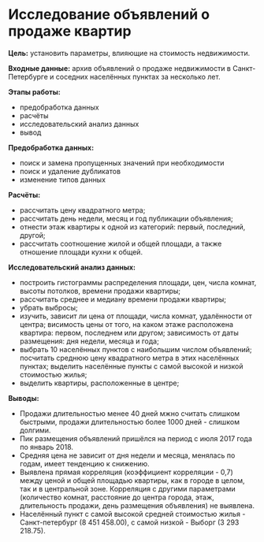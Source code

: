 # Исследование объявлений о продаже квартир
<b>Цель:</b> установить параметры, влияющие на стоимость недвижимости.

<b>Входные данные:</b> архив объявлений о продаже недвижимости в Санкт-Петербурге и соседних населённых пунктах за несколько лет.

<b>Этапы работы:</b>
- предобработка данных
- расчёты
- исследовательский анализ данных
- вывод

<b>Предобработка данных:</b>
- поиск и замена пропущенных значений при необходимости
- поиск и удаление дубликатов
- изменение типов данных

<b>Расчёты:</b>
- рассчитать цену квадратного метра;
- рассчитать день недели, месяц и год публикации объявления;
- отнести этаж квартиры к одной из категорий: первый, последний, другой;
- рассчитать соотношение жилой и общей площади, а также отношение площади кухни к общей.

<b>Исследовательский анализ данных:</b>
- построить гистограммы распределения площади, цен, числа комнат, высоты потолков, времени продажи квартиры;
- рассчитать среднее и медиану времени продажи квартиры;
- убрать выбросы;
- изучить, зависит ли цена от площади, числа комнат, удалённости от центра; висимость цены от того, на каком этаже расположена квартира: первом, последнем или другом; зависимость от даты размещения: дня недели, месяца и года;
- выбрать 10 населённых пунктов с наибольшим числом объявлений; посчитать среднюю цену квадратного метра в этих населённых пунктах; выделить населённые пункты с самой высокой и низкой стоимостью жилья;
- выделить квартиры, расположенные в центре;

<b>Выводы:</b>
- Продажи длительностью менее 40 дней мжно считать слишком быстрыми, продажи длительностью более 1000 дней - слишком долгими.
- Пик размещения объявлений пришёлся на период с июля 2017 года по январь 2018.
- Средняя цена не зависит от дня недели и месяца, менялась по годам, имеет тенденцию к снижению. 
- Выявлена прямая корреляция (коэффициент корреляции - 0,7) между ценой и общей площадью квартиры, как в городе в целом, так и в центральной зоне. Корреляция с другими параметрами (количество комнат, расстояние до центра города, этаж, длительность продажи, день размещения объявления) не выявлена.
- Населённый пункт с самой высокой средней стоимостью жилья - Санкт-петербург (8 451 458.00), с самой низкой - Выборг (3 293 218.75).